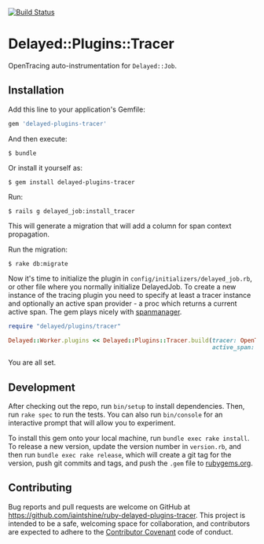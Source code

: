 [![Build Status](https://travis-ci.org/iaintshine/ruby-delayed-plugins-tracer.svg?branch=master)](https://travis-ci.org/iaintshine/ruby-delayed-plugins-tracer)

# Delayed::Plugins::Tracer

OpenTracing auto-instrumentation for `Delayed::Job`.

## Installation

Add this line to your application's Gemfile:

```ruby
gem 'delayed-plugins-tracer'
```

And then execute:

    $ bundle

Or install it yourself as:

    $ gem install delayed-plugins-tracer

Run: 

    $ rails g delayed_job:install_tracer
    
This will generate a migration that will add a column for span context propagation.

Run the migration:

    $ rake db:migrate

Now it's time to initialize the plugin in `config/initializers/delayed_job.rb`, or other file where you normally initialize DelayedJob.
To create a new instance of the tracing plugin you need to specify at least a tracer instance and optionally an active span provider - a proc which returns a current active span. The gem plays nicely with [spanmanager](https://github.com/iaintshine/ruby-spanmanager).

```ruby
require "delayed/plugins/tracer"

Delayed::Worker.plugins << Delayed::Plugins::Tracer.build(tracer: OpenTracing.global_tracer,
                                                          active_span: -> { OpenTracing.global_tracer.active_span })
```

You are all set.


## Development

After checking out the repo, run `bin/setup` to install dependencies. Then, run `rake spec` to run the tests. You can also run `bin/console` for an interactive prompt that will allow you to experiment.

To install this gem onto your local machine, run `bundle exec rake install`. To release a new version, update the version number in `version.rb`, and then run `bundle exec rake release`, which will create a git tag for the version, push git commits and tags, and push the `.gem` file to [rubygems.org](https://rubygems.org).

## Contributing

Bug reports and pull requests are welcome on GitHub at https://github.com/iaintshine/ruby-delayed-plugins-tracer. This project is intended to be a safe, welcoming space for collaboration, and contributors are expected to adhere to the [Contributor Covenant](http://contributor-covenant.org) code of conduct.
